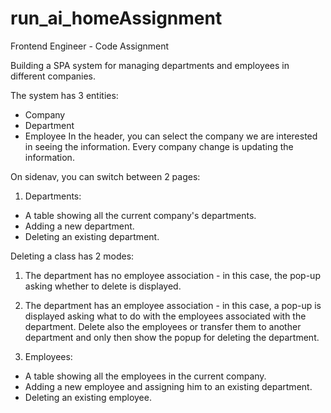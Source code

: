 # run_ai_homeAssignment
Frontend Engineer - Code Assignment

Building a SPA system for managing departments and employees in different companies.

The system has 3 entities:
- Company
- Department
- Employee
In the header, you can select the company we are interested in seeing the information. Every company change is updating the information.

On sidenav, you can switch between 2 pages:

1. Departments:
- A table showing all the current company's departments.
- Adding a new department.
- Deleting an existing department.

Deleting a class has 2 modes:
1. The department has no employee association - in this case, the pop-up asking whether to delete is displayed.
2. The department has an employee association - in this case, a pop-up is displayed asking what to do with the employees associated with the department. Delete also the employees or transfer them to another department and only then show the popup for deleting the department.

2. Employees:
- A table showing all the employees in the current company.
- Adding a new employee and assigning him to an existing department.
- Deleting an existing employee.
